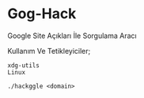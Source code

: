 # Gog-Hack
Google Site Açıkları İle Sorgulama Aracı

Kullanım Ve Tetikleyiciler;



```
xdg-utils
Linux
```

```
./hackggle <domain>
```
